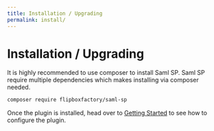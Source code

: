 ```yaml
---
title: Installation / Upgrading
permalink: install/
---
```


# Installation / Upgrading

It is highly recommended to use composer to install Saml SP. Saml SP require 
multiple dependencies which makes installing via composer needed. 

```bash
composer require flipboxfactory/saml-sp
```

Once the plugin is installed, head over to [Getting Started](/getting-started) to 
see how to configure the plugin. 
